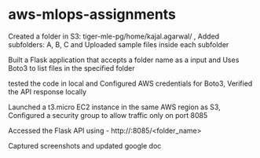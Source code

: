 # aws-mlops-assignments
Created a folder in S3: tiger-mle-pg/home/kajal.agarwal/ , Added subfolders: A, B, C and Uploaded sample files inside each subfolder

Built a Flask application that accepts a folder name as a input and Uses Boto3 to list files in the specified folder

tested the code in local and Configured AWS credentials for Boto3, Verified the API response locally

Launched a t3.micro EC2 instance in the same AWS region as S3, Configured a security group to allow traffic only on port 8085

Accessed the Flask API using - http://:8085/<folder_name>

Captured screenshots and updated google doc
